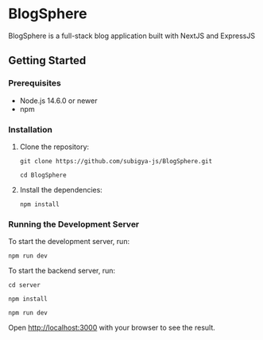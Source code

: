 # BlogSphere

BlogSphere is a full-stack blog application built with NextJS and ExpressJS

## Getting Started

### Prerequisites

- Node.js 14.6.0 or newer
- npm

### Installation

1. Clone the repository:
   ```
   git clone https://github.com/subigya-js/BlogSphere.git
   ```

   ```
   cd BlogSphere
   ```

2. Install the dependencies:
   ```
   npm install
   ```

### Running the Development Server

To start the development server, run:

```
npm run dev
```

To start the backend server, run:

```
cd server
```

```
npm install
```

```
npm run dev
```

Open [http://localhost:3000](http://localhost:3000) with your browser to see the result.

